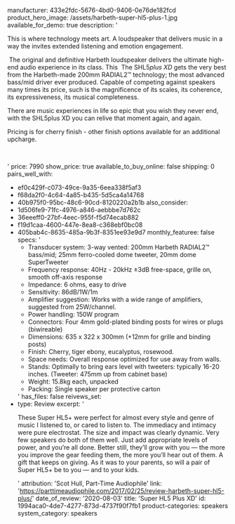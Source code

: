 manufacturer: 433e2fdc-5676-4bd0-9406-0e76de182fcd
product_hero_image: /assets/harbeth-super-hl5-plus-1.jpg
available_for_demo: true
description: '<p>This is where technology meets art. A loudspeaker that delivers music in a way the invites extended listening and emotion engagement.</p><p>&nbsp;The original and definitive Harbeth loudspeaker delivers the ultimate high-end audio experience in its class. This&nbsp; The SHL5<i>plus XD</i> gets the very best from the Harbeth-made 200mm RADIAL2™ technology; the most advanced bass/mid driver ever produced. Capable of competing against speakers many times its price, such is the magnificence of its scales, its coherence, its expressiveness, its musical completeness.&nbsp;</p><p>There are music experiences in life so epic that you wish they never end, with the SHL5plus XD you can relive that moment again, and again.&nbsp;<br></p><p>Pricing is for cherry finish - other finish options available for an additional upcharge.&nbsp;&nbsp;</p><p><br></p>'
price: 7990
show_price: true
available_to_buy_online: false
shipping: 0
pairs_well_with:
  - ef0c429f-c073-49ce-9a35-6eea338f5af3
  - f68da2f0-4c64-4a85-b435-5d5ca4a14768
  - 40b975f0-95bc-48c6-90cd-8120220a2b1b
also_consider:
  - 1d506fe9-71fc-4976-a846-aebbbe7d762c
  - 36eeeff0-27bf-4eec-955f-f5d74ecab882
  - f19d1caa-4600-447e-8ea8-c368ebf0bc08
  - 405bab4c-8635-485a-9b3f-8351ee93e9d7
monthly_featuree: false
specs: '<ul><li>Transducer system:&nbsp;3-way vented: 200mm Harbeth RADIAL2™ bass/mid; 25mm ferro-cooled dome tweeter, 20mm dome SuperTweeter<br></li><li>Frequency response:&nbsp;40Hz - 20kHz ±3dB free-space, grille on, smooth off-axis response<br></li><li>Impedance:&nbsp;6 ohms, easy to drive<br></li><li>Sensitivity:&nbsp;86dB/1W/1m<br></li><li>Amplifier suggestion:&nbsp;Works with a wide range of amplifiers, suggested from 25W/channel.<br></li><li>Power handling:&nbsp;150W program<br></li><li>Connectors:&nbsp;Four 4mm gold-plated binding posts for wires or plugs (biwireable)<br></li><li>Dimensions:&nbsp;635 x 322 x 300mm (+12mm for grille and binding posts)<br></li><li>Finish:&nbsp;Cherry, tiger ebony, eucalyptus, rosewood.<br></li><li>Space needs:&nbsp;Overall response optimized for use away from walls.<br></li><li>Stands:&nbsp;Optimally to bring ears level with tweeters: typically 16-20 inches. (Tweeter: 475mm up from cabinet base)<br></li><li>Weight:&nbsp;15.8kg each, unpacked<br></li><li>Packing:&nbsp;Single speaker per protective carton<br></li></ul>'
has_files: false
reivews_set:
  -
    type: Review
    excerpt: '<p>These Super HL5+ were&nbsp;perfect for almost every style and genre of music I listened to, or cared to listen to. The immediacy and intimacy were pure electrostat. The size and impact was clearly dynamic. Very few speakers do both of them well. Just add appropriate levels of power, and you’re all done.&nbsp;Better still, they’ll grow with you — the more you improve the gear feeding them, the more you’ll hear out of them. A gift that keeps on giving. As it was to your parents, so will a pair of Super HL5+ be&nbsp;to you — and to your kids.</p>'
    attribution: 'Scot Hull, Part-Time Audiophile'
    link: 'https://parttimeaudiophile.com/2017/02/25/review-harbeth-super-hl5-plus/'
    date_of_review: '2020-08-03'
title: 'Super HL5 Plus XD'
id: 1994aca0-4de7-4277-873d-4737f90f7fb1
product-categories: speakers
system_category: speakers
